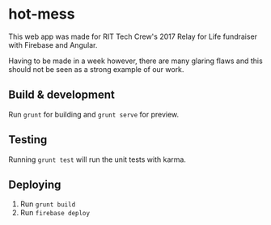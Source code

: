 # hot-mess

This web app was made for RIT Tech Crew's 2017 Relay for Life fundraiser with Firebase and Angular.

Having to be made in a week however, there are many glaring flaws and this should not be seen as a strong example of our work.

## Build & development

Run `grunt` for building and `grunt serve` for preview.

## Testing

Running `grunt test` will run the unit tests with karma.

## Deploying

1. Run `grunt build`
2. Run `firebase deploy`
